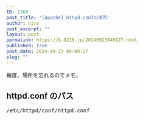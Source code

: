 ```yaml
---
ID: 1360
post_title: '[Apache] httpd.confの場所'
author: hiro
post_excerpt: ""
layout: post
permalink: https://b.0218.jp/20140923040927.html
published: true
post_date: 2014-09-23 04:09:27
slug: ""
---
```

毎度、場所を忘れるのでメモ。
<!--more-->
<h2>httpd.conf のパス</h2>
<pre class="prettyprint">/etc/httpd/conf/httpd.conf</pre>